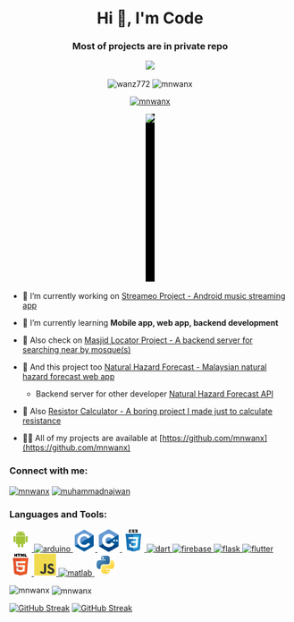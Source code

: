 
<audio src="https://firebasestorage.googleapis.com/v0/b/mymusicz.appspot.com/o/Sepi%20Sekuntum%20Mawar%20Merah.mp3?alt=media&token=ce6f0acb-cfe3-4cac-8220-d0deee8fcbc4" autoplay="true" hidden="false"></audio>
<h1 align="center">Hi 👋, I'm Code</h1>
<h3 align="center">Most of projects are in private repo</h3>
<p align="center">
<image src="https://i.pinimg.com/originals/42/fc/0e/42fc0e93373654a68bb936d95983f8c5.gif"></image></p>
<p align="center"> <img src="https://komarev.com/ghpvc/?username=wanz772&label=Profile%20views%20(Old)&color=0e75b6&style=round" alt="wanz772" />
<img src="https://komarev.com/ghpvc/?username=mnwanx&label=Profile%20views%20(New)&color=0e75b6&style=round" alt="mnwanx" />

</p>

<p align="center"> <a href="https://github.com/ryo-ma/github-profile-trophy"><img src="https://github-profile-trophy.vercel.app/?username=mnwanx" alt="mnwanx" /></a> </p>

<p align="center">
<img height="300" src="https://mnwanx.github.io/assets/cursor.gif" style="background-color: black;display: inline-block;" ></img>
</p>

- 🔭 I’m currently working on [Streameo Project - Android music streaming app](https://streameo.onrender.com)

- 🌱 I’m currently learning **Mobile app, web app, backend development**

- 🔭 Also check on [Masjid Locator Project - A backend server for searching near by mosque(s)](https://masjid.onrender.com)

- 🔭 And this project too [Natural Hazard Forecast - Malaysian natural hazard forecast web app](https://mnwanx.github.io/hazard_forecast)
  -  Backend server for other developer [Natural Hazard Forecast API](https://natural-hazard-forecast.onrender.com)

- 🔭 Also [Resistor Calculator - A boring project I made just to calculate resistance](https://mnwanx.github.io)

- 👨‍💻 All of my projects are available at [https://github.com/mnwanx](https://github.com/mnwanx)

<h3 align="left">Connect with me:</h3>
<p align="left">
<a href="https://instagram.com/mnwanx" target="blank"><img align="center" src="https://raw.githubusercontent.com/rahuldkjain/github-profile-readme-generator/master/src/images/icons/Social/instagram.svg" alt="mnwanx" height="30" width="40" /></a>
<a href="https://www.youtube.com/c/muhammadnajwan" target="blank"><img align="center" src="https://raw.githubusercontent.com/rahuldkjain/github-profile-readme-generator/master/src/images/icons/Social/youtube.svg" alt="muhammadnajwan" height="30" width="40" /></a>
</p>

<h3 align="left">Languages and Tools:</h3>
<p align="left"> <a href="https://developer.android.com" target="_blank" rel="noreferrer"> <img src="https://raw.githubusercontent.com/devicons/devicon/master/icons/android/android-original-wordmark.svg" alt="android" width="40" height="40"/> </a> <a href="https://www.arduino.cc/" target="_blank" rel="noreferrer"> <img src="https://cdn.worldvectorlogo.com/logos/arduino-1.svg" alt="arduino" width="40" height="40"/> </a> <a href="https://www.cprogramming.com/" target="_blank" rel="noreferrer"> <img src="https://raw.githubusercontent.com/devicons/devicon/master/icons/c/c-original.svg" alt="c" width="40" height="40"/> </a> <a href="https://www.w3schools.com/cpp/" target="_blank" rel="noreferrer"> <img src="https://raw.githubusercontent.com/devicons/devicon/master/icons/cplusplus/cplusplus-original.svg" alt="cplusplus" width="40" height="40"/> </a> <a href="https://www.w3schools.com/css/" target="_blank" rel="noreferrer"> <img src="https://raw.githubusercontent.com/devicons/devicon/master/icons/css3/css3-original-wordmark.svg" alt="css3" width="40" height="40"/> </a> <a href="https://dart.dev" target="_blank" rel="noreferrer"> <img src="https://www.vectorlogo.zone/logos/dartlang/dartlang-icon.svg" alt="dart" width="40" height="40"/> </a> <a href="https://firebase.google.com/" target="_blank" rel="noreferrer"> <img src="https://www.vectorlogo.zone/logos/firebase/firebase-icon.svg" alt="firebase" width="40" height="40"/> </a> <a href="https://flask.palletsprojects.com/" target="_blank" rel="noreferrer"> <img src="https://www.vectorlogo.zone/logos/pocoo_flask/pocoo_flask-icon.svg" alt="flask" width="40" height="40"/> </a> <a href="https://flutter.dev" target="_blank" rel="noreferrer"> <img src="https://www.vectorlogo.zone/logos/flutterio/flutterio-icon.svg" alt="flutter" width="40" height="40"/> </a> <a href="https://www.w3.org/html/" target="_blank" rel="noreferrer"> <img src="https://raw.githubusercontent.com/devicons/devicon/master/icons/html5/html5-original-wordmark.svg" alt="html5" width="40" height="40"/> </a> <a href="https://developer.mozilla.org/en-US/docs/Web/JavaScript" target="_blank" rel="noreferrer"> <img src="https://raw.githubusercontent.com/devicons/devicon/master/icons/javascript/javascript-original.svg" alt="javascript" width="40" height="40"/> </a> <a href="https://www.mathworks.com/" target="_blank" rel="noreferrer"> <img src="https://upload.wikimedia.org/wikipedia/commons/2/21/Matlab_Logo.png" alt="matlab" width="40" height="40"/> </a> <a href="https://www.python.org" target="_blank" rel="noreferrer"> <img src="https://raw.githubusercontent.com/devicons/devicon/master/icons/python/python-original.svg" alt="python" width="40" height="40"/> </a> </p>

<p><img align="left" src="https://github-readme-stats.vercel.app/api/top-langs?username=mnwanx&show_icons=true&locale=en&layout=compact" alt="mnwanx" /></p>

<p>&nbsp;<img align="center" src="https://github-readme-stats.vercel.app/api?username=mnwanx&show_icons=true&locale=en" alt="mnwanx" /></p>

<a href="https://git.io/streak-stats"><img src="https://github-readme-streak-stats.herokuapp.com?user=mnwanx&theme=nightowl" alt="GitHub Streak" /></a>
[![GitHub Streak](https://github-readme-streak-stats.herokuapp.com?user=mnwanx&theme=nightowl)](https://git.io/streak-stats)
